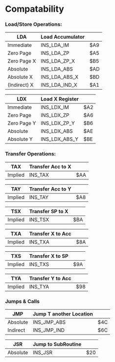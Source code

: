 # Compatability

### Load/Store Operations:

| LDA          | Load Accumulator |     |
| ------------ | ---------------- | --- |
| Immediate    | INS_LDA_IM       | $A9 |
| Zero Page    | INS_LDA_ZP       | $A5 |
| Zero Page X  | INS_LDA_ZP_X     | $B5 |
| Absolute     | INS_LDA_ABS      | $AD |
| Absolute X   | INS_LDA_ABS_X    | $BD |
| (Indirect) X | INS_LDA_IND_X    | $A1 |

| LDX         | Load X Register |     |
| ----------- | --------------- | --- |
| Immediate   | INS_LDX_IM      | $A2 |
| Zero Page   | INS_LDX_ZP      | $A6 |
| Zero Page Y | INS_LDX_ZP_Y    | $B6 |
| Absolute    | INS_LDX_ABS     | $AE |
| Absolute Y  | INS_LDX_ABS_Y   | $BE |

### Transfer Operations:

| TAX     | Transfer Acc to X |     |
| ------- | ----------------- | --- |
| Implied | INS_TAX           | $AA |

| TAY     | Transfer Acc to Y |     |
| ------- | ----------------- | --- |
| Implied | INS_TAY           | $A8 |

| TSX     | Transfer SP to X  |     |
| ------- | ----------------- | --- |
| Implied | INS_TSX           | $BA |

| TXA     | Transfer X to Acc |     |
| ------- | ----------------- | --- |
| Implied | INS_TXA           | $8A |

| TXS     | Transfer X to SP |     |
| ------- | ---------------- | --- |
| Implied | INS_TXS          | $9A |

| TYA     | Transfer Y to Acc |     |
| ------- | ----------------- | --- |
| Implied | INS_TYA           | $98 |



### Jumps & Calls

| JMP      | Jump T another Location |     |
| -------- | ----------------------- | --- |
| Absolute | INS_JMP_ABS             | $4C |
| Indirect | INS_JMP_IND             | $6C |

| JSR      | Jump to SubRoutine |     |
| -------- | ------------------ | --- |
| Absolute | INS_JSR            | $20 |

